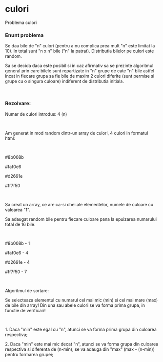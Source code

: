 # culori
Problema culori

<H3>Enunt problema</H3>
<p>Se dau bile de "n" culori (pentru a nu complica prea mult "n" este limitat la 10). In total sunt "n x n" bile ("n" la patrat). Distributia bilelor pe culori este random. </p>
<p>Sa se decida daca este posibil si in caz afirmativ sa se prezinte algoritmul general prin care bilele sunt repartizate in "n" grupe de cate "n" bile astfel incat in fiecare grupa sa fie bile de maxim 2 culori diferite (sunt permise si grupe cu o singura culoare) indiferent de distributia initiala.</p>
<br>

<H3>Rezolvare:</H3>
<p>Numar de culori introdus: 4 (n)</p>
<br>
<p>Am generat in mod random dintr-un array de culori, 4 culori in formatul html:</p>
<br>
<p>#8b008b </p>
<p>#faf0e6 </p>
<p>#d2691e </p>
<p>#ff7f50 </p>
<br>
<p>Sa creat un array, ce are ca-si chei ale elementelor, numele de culoare cu valoarea "1".</p>
<p>Sa adaugat random bile pentru fiecare culoare pana la epuizarea numarului total de 16 bile:</p>
<br>
<p>#8b008b - 1 </p>
<p>#faf0e6 - 4 </p>
<p>#d2691e - 4 </p>
<p>#ff7f50 - 7 </p>
<br>
<p>Algoritmul de sortare:</p>
<p>Se selecteaza elementul cu numarul cel mai mic (min) si cel mai mare (max) de bile din array! Din una sau abele culori se va forma prima grupa, in functie de verificari!</p>
<br>
  <p>1. Daca "min" este egal cu "n", atunci se va forma prima grupa din culoarea respectiva;</p>
  <p>2. Daca "min" este mai mic decat "n", atunci se va forma grupa din culoarea respectiva si diferenta de (n-min), se va adauga din "max" (max - (n-min)) pentru formarea grupei;</p>

